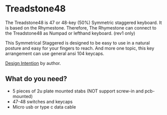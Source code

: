 # Treadstone48

The Treadstone48 is 47 or 48-key (50%) Symmetric staggered keyboard. It is based on the Rhymestone. Therefore, The Rhymestone can connect to the Treadstone48 as Numpad or lefthand keyboard. (rev1 only)

This Symmetrical Staggered is designed to be easy to use in a natural posture and easy for your fingers to reach.
And more one topic, this key arrangement can use general ansi 104 keycaps.

[Design Intention](https://marksard.github.io/2018/12/17/about-treadstone48/) by author.

## What do you need?
- 5 pieces of 2u plate mounted stabs (NOT support screw-in and pcb-mounted)
- 47-48 switches and keycaps
- Micro usb or type c data cable

